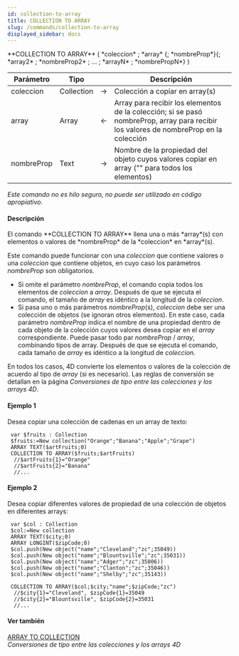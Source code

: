 ```yaml
---
id: collection-to-array
title: COLLECTION TO ARRAY
slug: /commands/collection-to-array
displayed_sidebar: docs
---
```


<!--REF #_command_.COLLECTION TO ARRAY.Syntax-->**COLLECTION TO ARRAY** ( *coleccion* ; *array* {; *nombreProp*}{; *array2* ; *nombreProp2* ; ... ; *arrayN* ; *nombrePropN*} )<!-- END REF-->
<!--REF #_command_.COLLECTION TO ARRAY.Params-->
| Parámetro | Tipo |  | Descripción |
| --- | --- | --- | --- |
| coleccion | Collection | &#8594;  | Colección a copiar en array(s) |
| array | Array | &#8592; | Array para recibir los elementos de la colección; si se pasó nombreProp, array para recibir los valores de nombreProp en la colección |
| nombreProp | Text | &#8594;  | Nombre de la propiedad del objeto cuyos valores copiar en array ("" para todos los elementos) |

<!-- END REF-->

*Este comando no es hilo seguro, no puede ser utilizado en código apropiativo.*


#### Descripción 

<!--REF #_command_.COLLECTION TO ARRAY.Summary-->El comando **COLLECTION TO ARRAY** llena una o más *array*(s) con elementos o valores de *nombreProp* de la *coleccion* en *array*(s).<!-- END REF-->

Este comando puede funcionar con una *coleccion* que contiene valores o una *coleccion* que contiene objetos, en cuyo caso los parámetros *nombreProp* son obligatorios.

* Si omite el parámetro *nombreProp*, el comando copia todos los elementos de *coleccion* a *array*. Después de que se ejecuta el comando, el tamaño de *array* es idéntico a la longitud de la *coleccion*.
* Si pasa uno o más parámetros *nombreProp*(s), *coleccion* debe ser una colección de objetos (se ignoran otros elementos). En este caso, cada parámetro *nombreProp* indica el nombre de una propiedad dentro de cada objeto de la colección cuyos valores desea copiar en el *array* correspondiente. Puede pasar todo par *nombreProp* / *array*, combinando tipos de array. Después de que se ejecuta el comando, cada tamaño de *array* es idéntico a la longitud de *coleccion*.

En todos los casos, 4D convierte los elementos o valores de la colección de acuerdo al tipo de *array* (si es necesario). Las reglas de conversión se detallan en la página *Conversiones de tipo entre las colecciones y los arrays 4D*.

#### Ejemplo 1 

Desea copiar una colección de cadenas en un array de texto:

```4d
 var $fruits : Collection
 $fruits:=New collection("Orange";"Banana";"Apple";"Grape")
 ARRAY TEXT($artFruits;0)
 COLLECTION TO ARRAY($fruits;$artFruits)
  //$artFruits{1}="Orange"
  //$artFruits{2}="Banana"
  //...
```

#### Ejemplo 2 

Desea copiar diferentes valores de propiedad de una colección de objetos en diferentes arrays:

```4d
 var $col : Collection
 $col:=New collection
 ARRAY TEXT($city;0)
 ARRAY LONGINT($zipCode;0)
 $col.push(New object("name";"Cleveland";"zc";35049))
 $col.push(New object("name";"Blountsville";"zc";35031))
 $col.push(New object("name";"Adger";"zc";35006))
 $col.push(New object("name";"Clanton";"zc";35046))
 $col.push(New object("name";"Shelby";"zc";35143))
 
 COLLECTION TO ARRAY($col;$city;"name";$zipCode;"zc")
  //$city{1}="Cleveland", $zipCode{1}=35049
  //$city{2}="Blountsville", $zipCode{2}=35031
  //...
```

#### Ver también 

[ARRAY TO COLLECTION ](array-to-collection.md)  
*Conversiones de tipo entre las colecciones y los arrays 4D*  